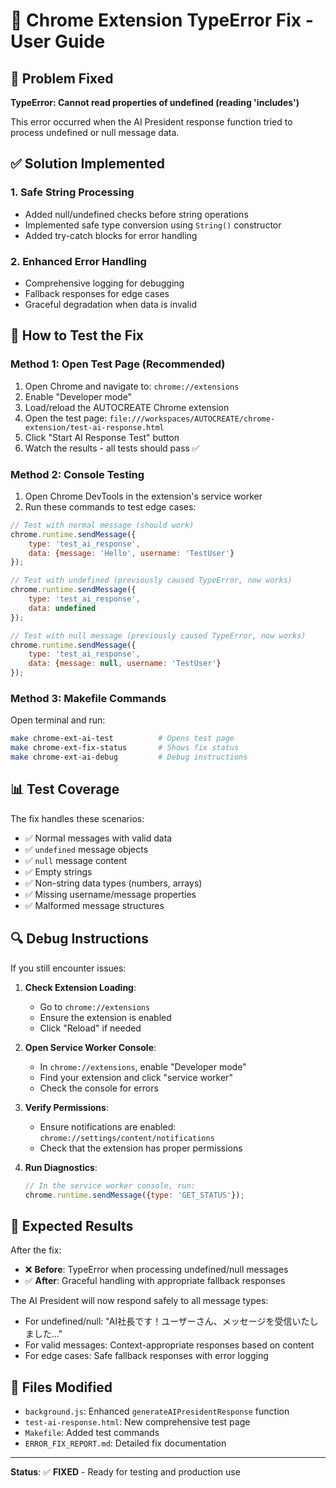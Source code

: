 # 🔧 Chrome Extension TypeError Fix - User Guide

## 🎯 Problem Fixed
**TypeError: Cannot read properties of undefined (reading 'includes')**

This error occurred when the AI President response function tried to process undefined or null message data.

## ✅ Solution Implemented

### 1. **Safe String Processing**
- Added null/undefined checks before string operations
- Implemented safe type conversion using `String()` constructor
- Added try-catch blocks for error handling

### 2. **Enhanced Error Handling**
- Comprehensive logging for debugging
- Fallback responses for edge cases
- Graceful degradation when data is invalid

## 🧪 How to Test the Fix

### Method 1: Open Test Page (Recommended)
1. Open Chrome and navigate to: `chrome://extensions`
2. Enable "Developer mode"
3. Load/reload the AUTOCREATE Chrome extension
4. Open the test page: `file:///workspaces/AUTOCREATE/chrome-extension/test-ai-response.html`
5. Click "Start AI Response Test" button
6. Watch the results - all tests should pass ✅

### Method 2: Console Testing
1. Open Chrome DevTools in the extension's service worker
2. Run these commands to test edge cases:

```javascript
// Test with normal message (should work)
chrome.runtime.sendMessage({
    type: 'test_ai_response', 
    data: {message: 'Hello', username: 'TestUser'}
});

// Test with undefined (previously caused TypeError, now works)
chrome.runtime.sendMessage({
    type: 'test_ai_response', 
    data: undefined
});

// Test with null message (previously caused TypeError, now works)
chrome.runtime.sendMessage({
    type: 'test_ai_response', 
    data: {message: null, username: 'TestUser'}
});
```

### Method 3: Makefile Commands
Open terminal and run:
```bash
make chrome-ext-ai-test          # Opens test page
make chrome-ext-fix-status       # Shows fix status
make chrome-ext-ai-debug         # Debug instructions
```

## 📊 Test Coverage

The fix handles these scenarios:
- ✅ Normal messages with valid data
- ✅ `undefined` message objects
- ✅ `null` message content
- ✅ Empty strings
- ✅ Non-string data types (numbers, arrays)
- ✅ Missing username/message properties
- ✅ Malformed message structures

## 🔍 Debug Instructions

If you still encounter issues:

1. **Check Extension Loading**:
   - Go to `chrome://extensions`
   - Ensure the extension is enabled
   - Click "Reload" if needed

2. **Open Service Worker Console**:
   - In `chrome://extensions`, enable "Developer mode"
   - Find your extension and click "service worker"
   - Check the console for errors

3. **Verify Permissions**:
   - Ensure notifications are enabled: `chrome://settings/content/notifications`
   - Check that the extension has proper permissions

4. **Run Diagnostics**:
   ```javascript
   // In the service worker console, run:
   chrome.runtime.sendMessage({type: 'GET_STATUS'});
   ```

## 🎉 Expected Results

After the fix:
- ❌ **Before**: TypeError when processing undefined/null messages
- ✅ **After**: Graceful handling with appropriate fallback responses

The AI President will now respond safely to all message types:
- For undefined/null: "AI社長です！ユーザーさん、メッセージを受信いたしました..."
- For valid messages: Context-appropriate responses based on content
- For edge cases: Safe fallback responses with error logging

## 📝 Files Modified

- `background.js`: Enhanced `generateAIPresidentResponse` function
- `test-ai-response.html`: New comprehensive test page
- `Makefile`: Added test commands
- `ERROR_FIX_REPORT.md`: Detailed fix documentation

---

**Status**: ✅ **FIXED** - Ready for testing and production use
